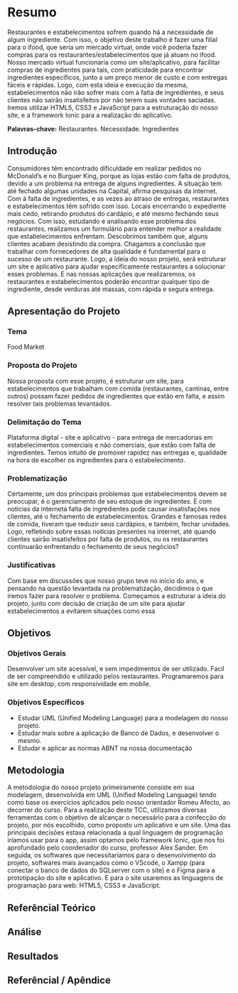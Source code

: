 # Resumo

Restaurantes e estabelecimentos sofrem quando há a necessidade de algum ingrediente. Com isso, o objetivo deste trabalho é fazer uma filial para o ifood, que seria um mercado virtual, onde você poderia fazer compras para os restaurantes/estabelecimentos que já atuam no ifood. Nosso mercado virtual funcionaria como um site/aplicativo, para facilitar compras de ingredientes para tais, com praticidade para encontrar ingredientes específicos, junto a um preço menor de custo e com entregas fáceis e rápidas. Logo, com esta ideia e execução da mesma, estabelecimentos não irão sofrer mais com a falta de ingredientes, e seus clientes não sairão insatisfeitos por não terem suas vontades saciadas. Iremos utilizar HTML5, CSS3 e JavaScript para a estruturação do nosso site, e a framework Ionic para a realização do aplicativo.

**Palavras-chave:** Restaurantes. Necessidade. Ingredientes

## Introdução

Consumidores têm encontrado dificuldade em realizar pedidos no McDonald’s e no Burguer King, porque as lojas estão com falta de produtos, devido a um problema na entrega de alguns ingredientes. A situação tem até fechado algumas unidades na Capital, afirma pesquisas da internet. Com à falta de ingredientes, e as vezes ao atraso de entregas, restaurantes e estabelecimentos têm sofrido com isso. Locais encerrando o expediente mais cedo, retirando produtos do cardápio, e até mesmo fechando seus negócios.
Com isso, estudando e analisando esse problema dos restaurantes, realizamos um formulário para entender melhor a realidade que estabelecimentos enfrentam. Descobrimos também que, alguns clientes acabam desistindo da compra. Chagamos a conclusão que trabalhar com fornecedores de alta qualidade é fundamental para o sucesso de um restaurante.
Logo, a ideia do nosso projeto, será estruturar um site e aplicativo para ajudar especificamente restaurantes a solucionar esses problemas. E nas nossas aplicações que realizaremos, os restaurantes e estabelecimentos poderão encontrar qualquer tipo de ingrediente, desde verduras até massas, com rápida e segura entrega.

## Apresentação do Projeto

### Tema
Food Market

### Proposta do Projeto
Nossa proposta com esse projeto, é estruturar um site, para estabelecimentos que trabalham com comida (restaurantes, cantinas, entre outros) possam fazer pedidos de ingredientes que estão em falta, e assim resolver tais problemas levantados. 

### Delimitação do Tema 
Plataforma digital - site e aplicativo - para entrega de mercadorias em estabelecimentos comerciais e não comerciais, que estão com falta de ingredientes. Temos intuito de promover rapidez nas entregas e, qualidade na hora de escolher os ingredientes para o estabelecimento. 

### Problematização
Certamente, um dos principais problemas que estabelecimentos devem se preocupar, é o gerenciamento de seu estoque de ingredientes. E com notícias da interneta falta de ingredientes pode causar insatisfações nos clientes, até o fechamento de estabelecimentos. Grandes e famosas redes de comida, tiveram que reduzir seus cardápios, e também, fechar unidades. Logo, refletindo sobre essas notícias presentes na internet, até quando clientes sairão insatisfeitos por falta de produtos, ou os restaurantes continuarão enfrentando o fechamento de seus negócios? 

### Justificativas
Com base em discussões que nosso grupo teve no início do ano, e pensando na questão levantada na problematização, decidimos o que iremos fazer para resolver o problema. Começamos a estruturar a ideia do projeto, junto com decisão de criação de um site para ajudar estabelecimentos a evitarem situações como essa

## Objetivos

### Objetivos Gerais
Desenvolver um site acessível, e sem impedimentos de ser utilizado. Facíl de ser compreendido e utilizado pelos restaurantes. Programaremos para site em desktop, com responsividade em mobile.  

### Objetivos Específicos

- Estudar UML (Unified Modeling Language) para a modelagem do nosso projeto.
- Estudar mais sobre a aplicação de Banco de Dados, e desenvolver o mesmo.
- Estudar e aplicar as normas ABNT na nossa documentação

## Metodologia

A metodologia do nosso projeto primeiramente consiste em sua modelagem, desenvolvida em UML (Unified Modeling Language) tendo como base os exercícios aplicados pelo nosso orientador Romeu Afecto, ao decorrer do curso. Para a realização deste TCC, utilizamos diversas ferramentas com o objetivo de alcançar o necessário para a confecção do projeto, por nós escolhido, como proposto um aplicativo e um site. Uma das principais decisões estava relacionada a qual linguagem de programação iríamos usar para o app, assim optamos pelo framework Ionic, que nos foi aprofundado pelo coordenador do curso, professor Alex Sander. Em seguida, os softwares que necessitaríamos para o desenvolvimento do projeto, softwares mais avançados como o VScode, o Xampp (para conectar o banco de dados do SQLserver com o site) e o Figma para a prototipação do site e aplicativo. E para o site usaremos as linguagens de programação para web: HTML5, CSS3 e JavaScript.

## Referêncial Teórico

## Análise

## Resultados

## Referêncial / Apêndice
